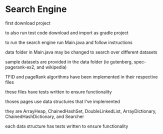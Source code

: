 # Search Engine
first download project

to also run test code download and import as gradle project

to run the search engine run Main.java and follow instructions

data folder in Main.java may be changed to search over different datasets

sample datasets are provided in the data folder (ie gutenberg, spec-pagerank-ex2, and wikipedia)

TFID and pageRank algorithms have been implemented in their respective files

these files have tests written to ensure functionality

thoses pages use data structures that I've implemented

they are ArrayHeap, ChainedHashSet, DoubleLinkedList, ArrayDictionary, ChainedHashDictionary, and Searcher

each data structure has tests written to ensure functionality
